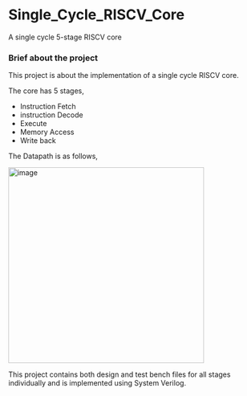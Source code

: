 # Single_Cycle_RISCV_Core
A single cycle 5-stage RISCV core 


### Brief about the project
This project is about the implementation of a single cycle RISCV core.

The core has 5 stages,
- Instruction Fetch
- instruction Decode
- Execute
- Memory Access
- Write back

The Datapath is as follows,


<img width="390" alt="image" src="https://github.com/CinnamonSandwich/Single_Cycle_RISCV_Core/assets/92498341/5a70253c-889f-494c-bca2-f2d3b4805049">




This project contains both design and test bench files for all stages individually and is implemented using System Verilog.
